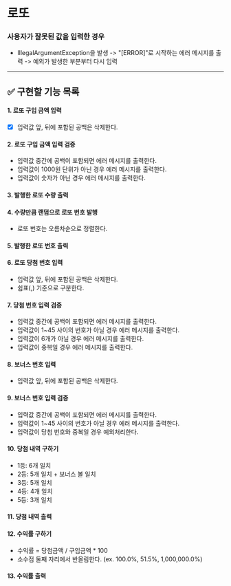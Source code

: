 # 로또
###  사용자가 잘못된 값을 입력한 경우
- IllegalArgumentException을 발생 -> "[ERROR]"로 시작하는 에러 메시지를 출력 -> 예외가 발생한 부분부터 다시 입력

---

## ✅ 구현할 기능 목록
#### 1. 로또 구입 금액 입력
- [x] 입력값 앞, 뒤에 포함된 공백은 삭제한다.

#### 2. 로또 구입 금액 입력 검증
- 입력값 중간에 공백이 포함되면 에러 메시지를 출력한다.
- 입력값이 1000원 단위가 아닌 경우 에러 메시지를 출력한다.
- 입력값이 숫자가 아닌 경우 에러 메시지를 출력한다.

#### 3. 발행한 로또 수량 출력

#### 4. 수량만큼 랜덤으로 로또 번호 발행
- 로또 번호는 오름차순으로 정렬한다.

#### 5. 발행한 로또 번호 출력

#### 6. 로또 당첨 번호 입력
- 입력값 앞, 뒤에 포함된 공백은 삭제한다.
- 쉼표(,) 기준으로 구분한다.

#### 7. 당첨 번호 입력 검증
- 입력값 중간에 공백이 포함되면 에러 메시지를 출력한다.
- 입력값이 1~45 사이의 번호가 아닐 경우 에러 메시지를 출력한다.
- 입력값이 6개가 아닐 경우 에러 메시지를 출력한다.
- 입력값이 중복일 경우 에러 메시지를 출력한다.

#### 8. 보너스 번호 입력
- 입력값 앞, 뒤에 포함된 공백은 삭제한다.

#### 9. 보너스 번호 입력 검증
- 입력값 중간에 공백이 포함되면 에러 메시지를 출력한다.
- 입력값이 1~45 사이의 번호가 아닐 경우 에러 메시지를 출력한다.
- 입력값이 당첨 번호와 중복일 경우 예외처리한다.

#### 10. 당첨 내역 구하기
- 1등: 6개 일치
- 2등: 5개 일치 + 보너스 볼 일치
- 3등: 5개 일치
- 4등: 4개 일치
- 5등: 3개 일치

#### 11. 당첨 내역 출력

#### 12. 수익률 구하기
- 수익률 = 당첨금액 / 구입금액 * 100
- 소수점 둘째 자리에서 반올림한다.  (ex. 100.0%, 51.5%, 1,000,000.0%)

#### 13. 수익률 출력
